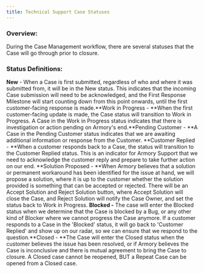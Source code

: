 ```yaml
---
title: Technical Support Case Statuses
---
```



### Overview:
During the Case Management workflow, there are several statuses that the Case will go through prior to closure.
### Status Definitions:
**New** - When a Case is first submitted, regardless of who and where it was submitted from, it will be in the New status. This indicates that the incoming Case submission will need to be acknowledged, and the First Response Milestone will start counting down from this point onwards, until the first customer-facing response is made.**Work in Progress - **When the first customer-facing update is made, the Case status will transition to Work in Progress. A Case in the Work in Progress status indicates that there is investigation or action pending on Armory's end.**Pending Customer - **A Case in the Pending Customer status indicates that we are awaiting additional information or response from the Customer. **Customer Replied - **When a customer responds back to a Case, the status will transition to the Customer Replied status. This is an indicator for Armory Support that we need to acknowledge the customer reply and prepare to take further action on our end. **Solution Proposed - **When Armory believes that a solution or permanent workaround has been identified for the issue at hand, we will propose a solution, where it is up to the customer whether the solution provided is something that can be accepted or rejected. There will be an Accept Solution and Reject Solution button, where Accept Solution will close the Case, and Reject Solution will notify the Case Owner, and set the status back to Work in Progress. **Blocked -** The case will enter the Blocked status when we determine that the Case is blocked by a Bug, or any other kind of Blocker where we cannot progress the Case anymore. If a customer responds to a Case in the 'Blocked' status, it will go back to 'Customer Replied' and show up on our radar, so we can ensure that we respond to the question.**Closed - **The Case will enter the Closed status when the customer believes the issue has been resolved, or if Armory believes the Case is inconclusive and there is mutual agreement to bring the Case to closure. A Closed case cannot be reopened, BUT a Repeat Case can be opened from a Closed case.

